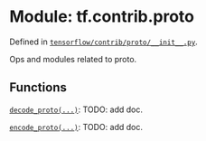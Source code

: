 <div itemscope itemtype="http://developers.google.com/ReferenceObject">
<meta itemprop="name" content="tf.contrib.proto" />
<meta itemprop="path" content="Stable" />
</div>

# Module: tf.contrib.proto



Defined in [`tensorflow/contrib/proto/__init__.py`](https://www.tensorflow.org/code/tensorflow/contrib/proto/__init__.py).

Ops and modules related to proto.


## Functions

[`decode_proto(...)`](../../tf/contrib/proto/decode_proto.md): TODO: add doc.

[`encode_proto(...)`](../../tf/contrib/proto/encode_proto.md): TODO: add doc.

